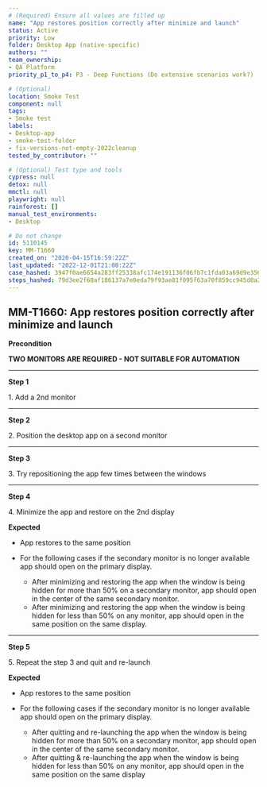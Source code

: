 ```yaml
---
# (Required) Ensure all values are filled up
name: "App restores position correctly after minimize and launch"
status: Active
priority: Low
folder: Desktop App (native-specific)
authors: ""
team_ownership:
- QA Platform
priority_p1_to_p4: P3 - Deep Functions (Do extensive scenarios work?)

# (Optional)
location: Smoke Test
component: null
tags:
- Smoke test
labels:
- Desktop-app
- smoke-test-folder
- fix-versions-not-empty-2022cleanup
tested_by_contributor: ""

# (Optional) Test type and tools
cypress: null
detox: null
mmctl: null
playwright: null
rainforest: []
manual_test_environments:
- Desktop

# Do not change
id: 5110145
key: MM-T1660
created_on: "2020-04-15T16:59:22Z"
last_updated: "2022-12-01T21:08:22Z"
case_hashed: 3947f0ae6654a283ff25338afc174e191136f06fb7c1fda03a69d9e356646e5fcc8a4360253c010ea79b78a05ba19521
steps_hashed: 79d3ee2f68af186137a7e0eda79f93ae81f095f63a70f859cc945d8a2a14749e511916ff5166220b0417572fd0f8b82a
---
```


<!-- (Auto-generated) Based on frontmatter's "key" and "name" -->

## MM-T1660: App restores position correctly after minimize and launch

**Precondition**

**TWO MONITORS ARE REQUIRED - NOT SUITABLE FOR AUTOMATION**

---

**Step 1**

1\. Add a 2nd monitor

---

**Step 2**

2\. Position the desktop app on a second monitor

---

**Step 3**

3\. Try repositioning the app few times between the windows

---

**Step 4**

4\. Minimize the app and restore on the 2nd display

**Expected**

- App restores to the same position

- For the following cases if the secondary monitor is no longer available app should open on the primary display.

  - After minimizing and restoring the app when the window is being hidden for more than 50% on a secondary monitor, app should open in the center of the same secondary monitor.
  - After minimizing and restoring the app when the window is being hidden for less than 50% on any monitor, app should open in the same position on the same display.

---

**Step 5**

5\. Repeat the step 3 and quit and re-launch

**Expected**

- App restores to the same position

- For the following cases if the secondary monitor is no longer available app should open on the primary display.

  - After quitting and re-launching the app when the window is being hidden for more than 50% on a secondary monitor, app should open in the center of the same secondary monitor.
  - After quitting & re-launching the app when the window is being hidden for less than 50% on any monitor, app should open in the same position on the same display

